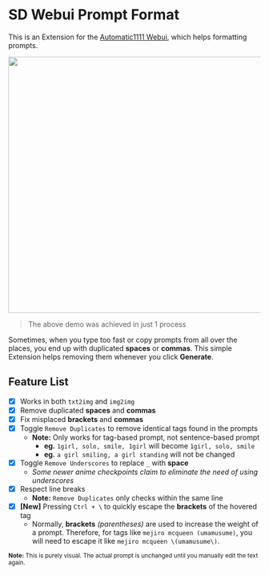 # SD Webui Prompt Format
This is an Extension for the [Automatic1111 Webui](https://github.com/AUTOMATIC1111/stable-diffusion-webui), which helps formatting prompts.

<p align="center"><img src="Demo.jpg" width=512></p>

> The above demo was achieved in just 1 process

Sometimes, when you type too fast or copy prompts from all over the places, you end up with duplicated **spaces** or **commas**. This simple Extension helps removing them whenever you click **Generate**.

## Feature List
- [x] Works in both `txt2img` and `img2img`
- [x] Remove duplicated **spaces** and **commas**
- [x] Fix misplaced **brackets** and **commas**
- [x] Toggle `Remove Duplicates` to remove identical tags found in the prompts
  - **Note:** Only works for tag-based prompt, not sentence-based prompt 
    - **eg.** `1girl, solo, smile, 1girl` will become `1girl, solo, smile`
    - **eg.** `a girl smiling, a girl standing` will not be changed
- [x] Toggle `Remove Underscores` to replace `_` with **space**
  - *Some newer anime checkpoints claim to eliminate the need of using underscores*
- [x] Respect line breaks
  - **Note:** `Remove Duplicates` only checks within the same line
- [x] **[New]** Pressing `Ctrl + \` to quickly escape the **brackets** of the hovered tag
  - Normally, **brackets** *(parentheses)* are used to increase the weight of a prompt. Therefore, for tags like `mejiro mcqueen (umamusume)`, you will need to escape it like `mejiro mcqueen \(umamusume\)`.


<sup><b>Note:</b> This is purely visual. The actual prompt is unchanged until you manually edit the text again.</sup>